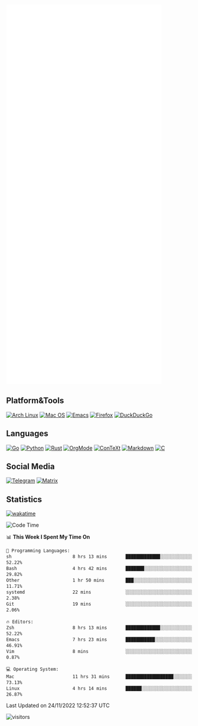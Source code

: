 ![Metrics](https://github.com/SteamedFish/SteamedFish/blob/master/github-metrics.svg)

## Platform&Tools

[![Arch Linux](https://img.shields.io/badge/ArchLinux-1793D1?logo=arch-linux&logoColor=fff&style=flat-square)](https://archlinux.org/)
[![Mac OS](https://img.shields.io/badge/MacOS-000000?style=flat-square&logo=macos&logoColor=F0F0F0)](https://www.apple.com/macos/)
[![Emacs](https://img.shields.io/badge/Emacs-%237F5AB6.svg?&style=flat-square&logo=gnu-emacs&logoColor=white)](https://www.gnu.org/software/emacs/)
[![Firefox](https://img.shields.io/badge/Firefox-FF7139?style=flat-square&logo=Firefox-Browser&logoColor=white)](https://firefox.com/)
[![DuckDuckGo](https://img.shields.io/badge/DuckDuckGo-DE5833?style=flat-square&logo=DuckDuckGo&logoColor=white)](https://duckduckgo.com/)

## Languages

[![Go](https://img.shields.io/badge/Golang-%2300ADD8.svg?style=flat-square&logo=go&logoColor=white)](https://golang.org/)
[![Python](https://img.shields.io/badge/Python-3670A0?style=flat-square&logo=python&logoColor=ffdd54)](https://www.python.org/)
[![Rust](https://img.shields.io/badge/Rust-%23000000.svg?style=flat-square&logo=rust&logoColor=white)](https://www.rust-lang.org/)
[![OrgMode](https://img.shields.io/badge/OrgMode-%23000000.svg?style=flat-square&logo=org&logoColor=white)](https://orgmode.org/)
[![ConTeXt](https://img.shields.io/badge/ConTeXt-%23008080.svg?style=flat-square&logo=latex&logoColor=white)](https://contextgarden.net/)
[![Markdown](https://img.shields.io/badge/MarkDown-%23000000.svg?style=flat-square&logo=markdown&logoColor=white)](https://daringfireball.net/projects/markdown/)
[![C](https://img.shields.io/badge/C-%2300599C.svg?style=flat-square&logo=c&logoColor=white)](https://www.iso.org/standard/74528.html)

## Social Media
[![Telegram](https://img.shields.io/badge/SteamedFish-2CA5E0?style=social&logo=telegram&logoColor=white)](https://t.me/SteamedFish)
[![Matrix](https://img.shields.io/badge/SteamedFish-2CA5E0?style=social&logo=matrix&logoColor=black)](https://matrix.to/#/@i:steamedfish.org)

## Statistics
[![wakatime](https://wakatime.com/badge/user/168280d6-fcf2-4b4f-ad3a-dc4612f35b38.svg)](https://wakatime.com/@168280d6-fcf2-4b4f-ad3a-dc4612f35b38)

<!--START_SECTION:waka-->
![Code Time](http://img.shields.io/badge/Code%20Time-2%2C153%20hrs%2025%20mins-blue)

📊 **This Week I Spent My Time On** 

```text
💬 Programming Languages: 
sh                       8 hrs 13 mins       █████████████░░░░░░░░░░░░   52.22% 
Bash                     4 hrs 42 mins       ███████░░░░░░░░░░░░░░░░░░   29.82% 
Other                    1 hr 50 mins        ███░░░░░░░░░░░░░░░░░░░░░░   11.71% 
systemd                  22 mins             ░░░░░░░░░░░░░░░░░░░░░░░░░   2.38% 
Git                      19 mins             ░░░░░░░░░░░░░░░░░░░░░░░░░   2.06%

🔥 Editors: 
Zsh                      8 hrs 13 mins       █████████████░░░░░░░░░░░░   52.22% 
Emacs                    7 hrs 23 mins       ███████████░░░░░░░░░░░░░░   46.91% 
Vim                      8 mins              ░░░░░░░░░░░░░░░░░░░░░░░░░   0.87%

💻 Operating System: 
Mac                      11 hrs 31 mins      ██████████████████░░░░░░░   73.13% 
Linux                    4 hrs 14 mins       ██████░░░░░░░░░░░░░░░░░░░   26.87%

```


 Last Updated on 24/11/2022 12:52:37 UTC
<!--END_SECTION:waka-->

![visitors](https://visitor-badge.laobi.icu/badge?page_id=SteamedFish.SteamedFish)
